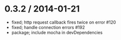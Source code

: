 
0.3.2 / 2014-01-21
==================

 * fixed; http request callback fires twice on error #120
 * fixed; handle connection errors #192
 * package; include mocha in devDependencies
